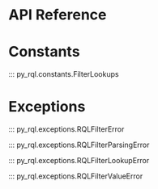 API Reference
=============

# Constants

::: py_rql.constants.FilterLookups

# Exceptions

::: py_rql.exceptions.RQLFilterError

::: py_rql.exceptions.RQLFilterParsingError

::: py_rql.exceptions.RQLFilterLookupError

::: py_rql.exceptions.RQLFilterValueError
